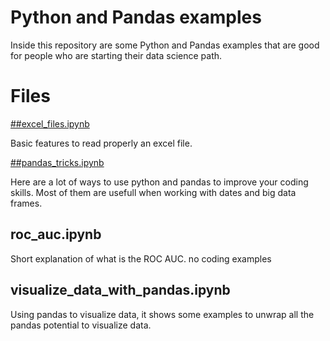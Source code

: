 # Python and Pandas examples

Inside this repository are some Python and Pandas examples that are good for people who are starting their data science path.

# Files

[##excel_files.ipynb](./excel_files.ipynb)

Basic features to read properly an excel file.

[##pandas_tricks.ipynb](./pandas_tricks.ipynb)

Here are a lot of ways to use python and pandas to improve your coding skills. Most of them are usefull when working with dates and big data frames.

## roc_auc.ipynb

Short explanation of what is the ROC AUC. no coding examples

## visualize_data_with_pandas.ipynb

Using pandas to visualize data, it shows some examples to unwrap all the pandas potential to visualize data.